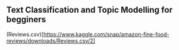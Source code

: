 ## Text Classification and Topic Modelling for begginers

(Reviews.csv)[https://www.kaggle.com/snap/amazon-fine-food-reviews/downloads/Reviews.csv/2]
